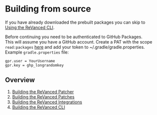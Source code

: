 # Building from source

If you have already downloaded the prebuilt packages you can skip to [Using the ReVanced CLI](7_usage.md).

Before continuing you need to be authenticated to GitHub Packages.
\
This will assume you have a GitHub account. Create a PAT with the scope `read:packages` [here](https://github.com/settings/tokens/new?scopes=read:packages&description=Revanced) and add your token to ~/.gradle/gradle.properties.
\
Example `gradle.properties` file:

```properties
gpr.user = YourUsername
gpr.key = ghp_longrandomkey
```

## Overview

1. [Building the ReVanced Patcher](3_building_revanced_patcher.md)
2. [Building the ReVanced Patches](4_building_revanced_patches.md)
3. [Building the ReVanced Integrations](5_building_revanced_integrations.md)
4. [Building the ReVanced CLI](6_building_revanced_cli.md)
